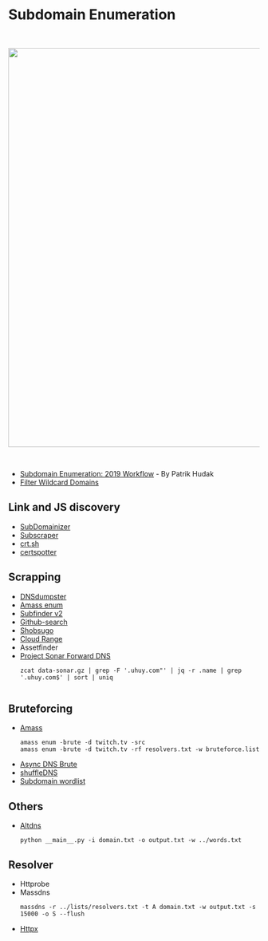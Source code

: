 # Subdomain Enumeration
<br><p align="center"><img src="https://user-images.githubusercontent.com/52058660/90480317-43dbb580-e15a-11ea-863d-f783f7f4236f.png" width="800"></p>
<br>
- [Subdomain Enumeration: 2019 Workflow](https://0xpatrik.com/subdomain-enumeration-2019/) - By Patrik Hudak
- [Filter Wildcard Domains](https://0xpatrik.com/wildcard-domains/)
## Link and JS discovery
  - [SubDomainizer](https://github.com/nsonaniya2010/SubDomainizer)
  - [Subscraper](https://github.com/Cillian-Collins/subscraper)
  - [crt.sh](scrt.sh)
  - [certspotter](https://sslmate.com/certspotter/)
## Scrapping
  - [DNSdumpster](https://dnsdumpster.com/)
  - [Amass enum](https://github.com/OWASP/Amass)
  - [Subfinder v2](https://github.com/projectdiscovery/subfinder)
  - [Github-search](https://github.com/gwen001/github-search)
  - [Shobsugo](https://github.com/incogbyte/shosubgo)
  - [Cloud Range](https://www.daehee.com/scan-aws-ip-ssl-certificates/)
  - Assetfinder
  - [Project Sonar Forward DNS](https://opendata.rapid7.com/sonar.fdns_v2/)
    ```
    zcat data-sonar.gz | grep -F '.uhuy.com"' | jq -r .name | grep '.uhuy.com$' | sort | uniq
      
    ```
## Bruteforcing
  - [Amass](https://github.com/OWASP/Amass)
    ```
    amass enum -brute -d twitch.tv -src
    amass enum -brute -d twitch.tv -rf resolvers.txt -w bruteforce.list
    ```
  - [Async DNS Brute](https://github.com/blark/aiodnsbrute)
  - [shuffleDNS](https://github.com/projectdiscovery/shuffledns)
  - [Subdomain wordlist](#Wordlist)
  
## Others   
  - [Altdns](https://github.com/infosec-au/altdns)
    ```
    python __main__.py -i domain.txt -o output.txt -w ../words.txt
    ```
## Resolver
  - Httprobe
  - Massdns
    ```
    massdns -r ../lists/resolvers.txt -t A domain.txt -w output.txt -s 15000 -o S --flush
    ```
  - [Httpx](https://github.com/projectdiscovery/httpx)
